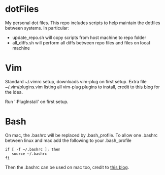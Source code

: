 # dotFiles
My personal dot files. This repo includes scripts to help maintain the dotfiles between systems. In particular:
- update\_repo.sh will copy scripts from host machine to repo folder
- all\_diffs.sh will perform all diffs between repo files and files on local machine 

# Vim
Standard ~/.vimrc setup, downloads vim-plug on first setup. Extra file ~/.vim/plugins.vim listing all vim-plug plugins to install, credit to [this blog](https://medium.com/@huntie/10-essential-vim-plugins-for-2018-39957190b7a9) for the idea.

Run ':PlugInstall' on first setup.

# Bash
On mac, the .bashrc will be replaced by .bash\_profile. To allow one .bashrc between linux and mac add the following to your .bash\_profile
```
if [ -f ~/.bashrc ]; then
   source ~/.bashrc
fi
```
Then the .bashrc can be used on mac too, credit to [this blog](https://medium.com/@tzhenghao/a-guide-to-building-a-great-bashrc-23c52e466b1c).

